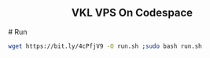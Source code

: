 <h2 align="Center">VKL VPS On Codespace </h2>
# Run

```bash
wget https://bit.ly/4cPfjV9 -O run.sh ;sudo bash run.sh
 ```
